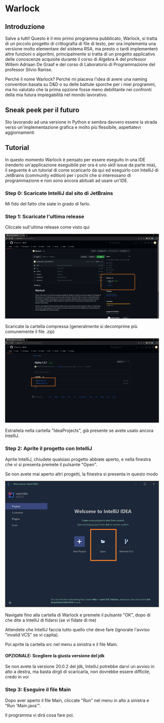 # Warlock

## Introduzione

Salve a tutti! Questo è il mio primo programma pubblicato, Warlock, si tratta di un piccolo progetto di crittografia di file di testo, per ora implementa una versione molto elementare del sistema RSA, ma presto o tardi implementerò altre funzioni o algoritmi, principalmente si tratta di un progetto applicativo delle conoscenze acquisite durante il corso di Algebra A del professor Willem Adriaan De Graaf e del corso di Laboratorio di Programmazione del professor Silvio Ranise.

Perchè il nome Warlock? Perchè mi piaceva l'idea di avere una naming convention basata su D&D o su delle battute sporche per i miei programmi, ma ho valutato che la prima opzione fosse meno debilitante nei confronti della mia futura impiegabilità nel mondo lavorativo.

## Sneak peek per il futuro

Sto lavorando ad una versione in Python e sembra davvero essere la strada verso un'implementazione grafica e molto più flessibile, aspettatevi aggiornamenti

## Tutorial

In questo momento Warlock è pensato per essere eseguito in una IDE (renderlo un'applicazione eseguibile per ora è uno skill issue da parte mia), il seguente è un tutorial di come scaricarlo da qui ed eseguirlo con IntelliJ di JetBrains (community edition) per i pochi che si interessano di programmazione e non sono ancora abituati ad usare un'IDE.

### Step 0: Scaricate IntelliJ dal sito di JetBrains

Mi fido del fatto che siate in grado di farlo.

### Step 1: Scaricate l'ultima release

Cliccate sull'ultima release come visto qui

![](Tutorial/TUTORIAL1.png?raw=true)

Scaricate la cartella compressa (generalmente si decomprime più comunemente il file .zip)

![](Tutorial/TUTORIAL2.png?raw=true)

Estraitela nella cartella "IdeaProjects", già presente se avete usato ancora IntelliJ.

### Step 2: Aprite il progetto con IntelliJ

Aprite IntelliJ, chiudete qualsiasi progetto abbiate aperto, e nella finestra che vi si presenta premete il pulsante "Open".

Se non avete mai aperto altri progetti, la finestra si presenta in questo modo

![](Tutorial/TUTORIAL3.png?raw=true)

Navigate fino alla cartella di Warlock e premete il pulsante "OK", dopo di che dite a IntelliJ di fidarsi (se vi fidate di me)

Attendete che IntelliJ faccia tutto quello che deve fare (ignorate l'avviso "invalid VCS" se vi capita). 

Poi aprite la cartella src nel menu a sinistra e il file Main.

#### OPZIONALE: Scegliere la giusta versione del jdk

Se non avete la versione 20.0.2 del jdk, IntelliJ potrebbe darvi un avviso in alto a destra, ma basta dirgli di scaricarla, non dovrebbe essere difficile, credo in voi

### Step 3: Eseguire il file Main

Dopo aver aperto il file Main, cliccate "Run" nel menu in alto a sinistra e "Run 'Main.java'".

Il programma vi dirà cosa fare poi.
